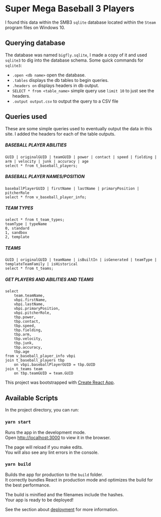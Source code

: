 # Super Mega Baseball 3 Players

I found this data within the SMB3 `sqlite` database located within the `Steam` program files on Windows 10.

## Querying database

The database was named `bigfly.sqlite`, I made a copy of it and used `sqlite3` to dig into the database schema. Some quick commands for `sqlite3`:

- `.open <db name>` open the database.
- `.tables` displays the db tables to begin queries.
- `.headers on` displays headers in db output.
- `SELECT * from <table_name>` simple query use `limit 10` to just see the headers.
- `.output output.csv` to output the query to a CSV file

## Queries used

These are some simple queries used to eventually output the data in this site. I added the headers for each of the table outputs.

##### BASEBALL PLAYER ABILITIES

```
GUID | originalGUID | teamGUID | power | contact | speed | fielding | arm | velocity | junk | accuracy | age
select * from t_baseball_players;
```

##### BASEBALL PLAYER NAMES/POSITION

```
baseballPlayerGUID | firstName | lastName | primaryPosition | pitcherRole
select * from v_baseball_player_info;
```

##### TEAM TYPES

```
select * from t_team_types;
teamType | typeName
0, standard
1, sandbox
2, template
```

##### TEAMS

```
GUID | originalGUID | teamName | isBuiltIn | isGenerated | teamType | templateTeamFamily | isHistorical
select * from t_teams;
```

##### GET PLAYERS AND ABILITIES AND TEAMS

```
select
    team.teamName,
    vbpi.firstName,
    vbpi.lastName,
    vbpi.primaryPosition,
    vbpi.pitcherRole,
    tbp.power,
    tbp.contact,
    tbp.speed,
    tbp.fielding,
    tbp.arm,
    tbp.velocity,
    tbp.junk,
    tbp.accuracy,
    tbp.age
from v_baseball_player_info vbpi
join t_baseball_players tbp
    on vbpi.baseballPlayerGUID = tbp.GUID
join t_teams team
    on tbp.teamGUID = team.GUID
```

This project was bootstrapped with [Create React App](https://github.com/facebook/create-react-app).

## Available Scripts

In the project directory, you can run:

### `yarn start`

Runs the app in the development mode.<br />
Open [http://localhost:3000](http://localhost:3000) to view it in the browser.

The page will reload if you make edits.<br />
You will also see any lint errors in the console.

### `yarn build`

Builds the app for production to the `build` folder.<br />
It correctly bundles React in production mode and optimizes the build for the best performance.

The build is minified and the filenames include the hashes.<br />
Your app is ready to be deployed!

See the section about [deployment](https://facebook.github.io/create-react-app/docs/deployment) for more information.

